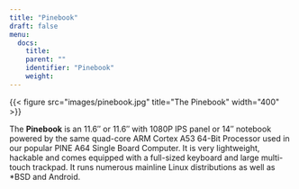```yaml
---
title: "Pinebook"
draft: false
menu:
  docs:
    title:
    parent: ""
    identifier: "Pinebook"
    weight: 
---
```


{{< figure src="images/pinebook.jpg" title="The Pinebook" width="400" >}}

The **Pinebook** is an 11.6″ or 11.6″ with 1080P IPS panel or 14″ notebook powered by the same quad-core ARM Cortex A53 64-Bit Processor used in our popular PINE A64 Single Board Computer. It is very lightweight, hackable and comes equipped with a full-sized keyboard and large multi-touch trackpad. It runs numerous mainline Linux distributions as well as *BSD and Android.
